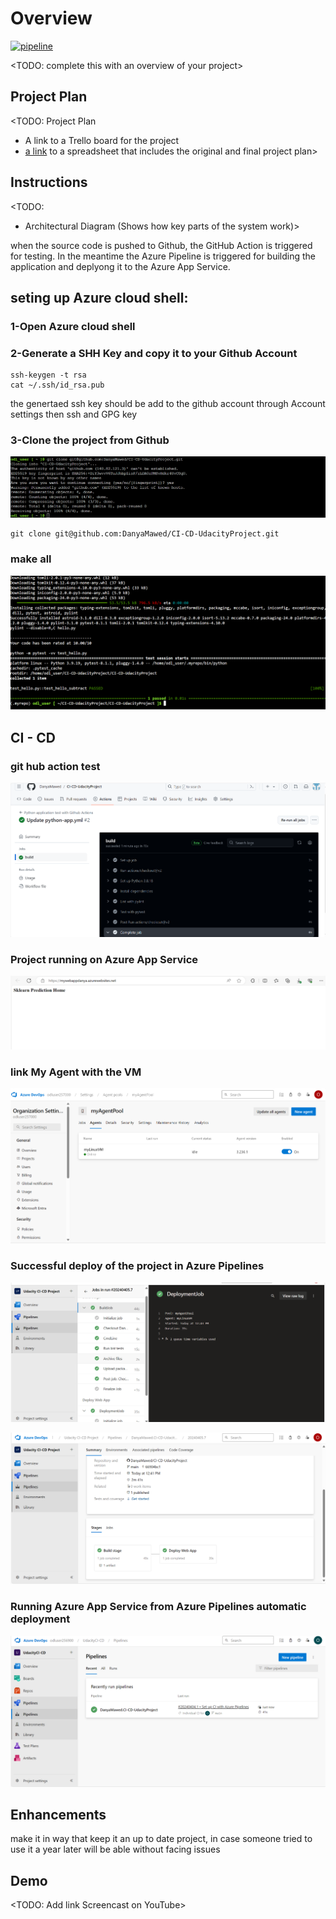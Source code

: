 # Overview


[![pipeline](https://github.com/DanyaMawed/CI-CD-UdacityProject/actions/workflows/python-app.yml/badge.svg)](https://github.com/DanyaMawed/CI-CD-UdacityProject/actions/workflows/python-app.yml)

<TODO: complete this with an overview of your project>

## Project Plan
<TODO: Project Plan

* A link to a Trello board for the project
* [a link](https://docs.google.com/spreadsheets/d/19t-rdhJbaB3wmZ_VwUqVRomdojht7PFhSi0Op_Er668/edit?usp=sharing) to a spreadsheet that includes the original and final project plan>


## Instructions

<TODO:  
* Architectural Diagram (Shows how key parts of the system work)>

when the source code is pushed to Github, the GitHub Action is triggered for testing. In the meantime the Azure Pipeline is triggered for building the application and deplyong it to the Azure App Service.

## seting up Azure cloud shell:
 ### 1-Open Azure cloud shell
 ### 2-Generate a SHH Key and copy it to your Github Account

```
ssh-keygen -t rsa
cat ~/.ssh/id_rsa.pub
```
the genertaed ssh key should be add to the github account through Account settings then ssh and GPG key 

 ### 3-Clone the project from Github
 ![alt text](https://github.com/DanyaMawed/CI-CD-UdacityProject/blob/fe96e12f1c63f6d20a8a8c30bfa50aabde92876b/git%20clone.png?raw=true)

```
git clone git@github.com:DanyaMawed/CI-CD-UdacityProject.git
```
### make all 
 ![alt text](https://github.com/DanyaMawed/CI-CD-UdacityProject/blob/fe96e12f1c63f6d20a8a8c30bfa50aabde92876b/make%20all%20passed.png?raw=true)

## CI - CD
### git hub action test 
 ![alt text](https://github.com/DanyaMawed/CI-CD-UdacityProject/blob/fe96e12f1c63f6d20a8a8c30bfa50aabde92876b/github%20actions.png?raw=true)

### Project running on Azure App Service
 ![alt text](https://github.com/DanyaMawed/CI-CD-UdacityProject/blob/fe96e12f1c63f6d20a8a8c30bfa50aabde92876b/webpage.png)

### link My Agent with the VM
 ![alt text](https://github.com/DanyaMawed/CI-CD-UdacityProject/blob/fe96e12f1c63f6d20a8a8c30bfa50aabde92876b/my%20Agebt%20pool%20linked%20with%20vm%20online.png)


### Successful deploy of the project in Azure Pipelines
 ![alt text](https://github.com/DanyaMawed/CI-CD-UdacityProject/blob/fe96e12f1c63f6d20a8a8c30bfa50aabde92876b/build%20job.png)

 ![alt text](https://github.com/DanyaMawed/CI-CD-UdacityProject/blob/fe96e12f1c63f6d20a8a8c30bfa50aabde92876b/successful%20pipeline.png)

### Running Azure App Service from Azure Pipelines automatic deployment
 ![alt text](https://github.com/DanyaMawed/CI-CD-UdacityProject/blob/fe96e12f1c63f6d20a8a8c30bfa50aabde92876b/Pipline%20screen.png)



## Enhancements

make it in way that keep it an up to date project, in case someone tried to use it a year later will be able without facing issues 

## Demo 

<TODO: Add link Screencast on YouTube>


